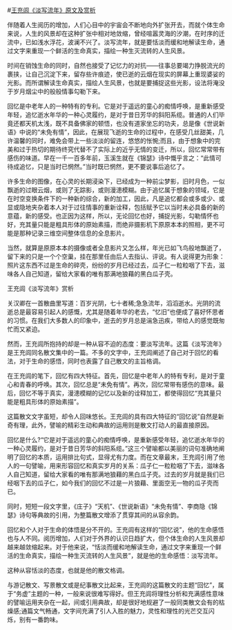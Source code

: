 #[王充闾《淡写流年》原文及赏析](https://www.vrrw.net/wx/10861.html)

伴随着人生阅历的增加，人们心目中的宇宙会不断地向外扩张开去，而就个体生命来说，人生的风景却在这种扩张中相对地敛缩，曾经喧嚣灵海的汐潮，在时序的迁流中，已如浅水浮花，波澜不兴了。淡写流年，就是要恬淡而缓和地解读生命，通过文字来重现一个鲜活的生命真实，描绘一种生灭流转的人生风景。

时间在销蚀生命的同时，自然也接受了记忆力的对抗——往事总要竭力挣脱流光的裹挟，让自己沉淀下来，留存些许痕迹，使已逝的云烟在现实的屏幕上重现婆娑的光影。而所谓解读生命真实，描绘人生风景，也就是要捕捉这些光影，设法将淹没于岁月烟尘中的般般情事勾勒下来。

回忆是中老年人的一种特有的专利。它是对于遥远的童心的痴情呼唤，是重新感受年轻，追忆逝水年华的一种心灵履约，是对于昔日芳华的斜阳系缆。普通的人们毕竟还都天机太浅，既不具备佛家的顿悟，也没有道家坐忘的功夫，总是像《世说新语》中说的“未免有情”，因此，在展现飞逝的生命的过程中，在感受几丝甜美，几许温馨的同时，难免会带上一些淡淡的留连，悠悠的怅惋;而且，由于想象中的完美和过于热切的期待终究代替不了实际上的近乎无情的变迁，所以，回忆常常带有感伤的味道。早在一千一百多年前，玉溪生就在《锦瑟》诗中慨乎言之：“此情可待成追忆，只是当时已惘然。”当时既已惘然，更不要说事后追忆了。

许多生命的图像，在心灵的长期浸染下，已经成为一种前尘梦影，旧时月色，一似飘逝的过眼云烟，或则了无踪影，或则漫漶模糊。由于追忆属于想象的领域，它是在时空变换条件下的一种新的综合，新的加工，因此，凡是追忆都会或多或少、或显或隐地夹杂着本人对于过往情事的重新诠释，包括赋予它以当时未必具备的新的意蕴，新的感受。也正因为这样，所以，无论回忆也好，捕捉光影，勾勒情怀也好，充其量只能是粗具形体的原始素描，而绝非摄影机下原原本本的照相，更不可能是那种记录三维空间整体信息的全息影片。

当然，就算是原原本本的摄像或者全息影片又怎么样，年光已如飞鸟般地飘逝了，留下来的只是一个个空巢，挂在那里任由后人去指认、评说。有人说得更为形象：照片这东西不过是生命的碎壳，纷纷的岁月已经过去，瓜子仁一粒粒咽了下去，滋味各人自己知道，留给大家看的唯有那满地狼藉的黑白瓜子壳。



王充闾《淡写流年》赏析

关汉卿在一首散曲里写道：百岁光阴，七十者稀;急急流年，滔滔逝水。光阴的流逝总是最容易引起人的感慨，尤其是随着年华的老去，“忆旧”也便成了喜好怀思者的习惯。在我们大多数人的印象中，逝去的岁月总是湍急迅疾，带给人的感觉既匆忙而又紧迫。

然而，王充闾所抱持的却是一种从容不迫的态度：要淡写流年。这篇《淡写流年》是王充闾同名散文集中的一篇。不多的文字中，王充闾阐述了自己对于回忆的看法，对于生命的感悟，同时也表露了自己散文的主旨格调。

在王充闾的笔下，回忆有四大特征。首先，回忆是中老年人的特有专利，是对于童心和青春的呼唤。其次，回忆总是“未免有情”。再次，回忆常带有感伤的意味。最后，回忆不等于真实，漫漶模糊的记忆以及新的诠释加工，都使得回忆“充其量只能是粗具形体的原始素描”。

这篇散文文字虽短，却令人回味悠长。王充闾的具有四大特征的“回忆说”自然是新奇有理，此外，譬喻的精彩生动和典故的运用则是散文打动人的最直接原因。

回忆是什么?“它是对于遥远的童心的痴情呼唤，是重新感受年轻，追忆逝水年华的一种心灵履约，是对于昔日芳华的斜阳系缆。”这三个譬喻都以美丽的词句准确地阐明了回忆的本质，运用排比句式，显得尤有力度。而在文章最末，王充闾引用了他人的一句譬喻，用来形容回忆和真实岁月的关系：瓜子仁一粒粒咽了下去，滋味各人自己知道，留给大家看的唯有那满地狼藉的黑白瓜子壳。过去的岁月就是我们已经咽下去的瓜子仁，如今我们的回忆不过是一片狼藉、里面空无一物的瓜子壳而已。

同时，短短一段文字里，《庄子》“天机”、《世说新语》“未免有情”、李商隐《锦瑟》诗句等典故的引用，为整篇散文增添了贯穿其间的从容余韵。

回忆和个人对于生命的体悟是分不开的。王充闾有这样的“回忆说”，他的生命感悟也与人不同。阅历增加，人们对于外界的认识日趋扩大，但个体生命的人生风景却越来越敛缩起来。对于他来说，“恬淡而缓和地解读生命，通过文字来重现一个鲜活的生命真实，描绘一种生灭流转的人生风景”，就是他的生命感悟：淡写流年。

这种从容恬淡的态度，也就是他的散文格调。

与游记散文、写景散文或是纪事散文比起来，王充闾的这篇散文的主题“回忆”，属于“务虚”主题的一种，一般来说很难写得好。但王充闾将理性分析和充满感性意味的譬喻运用夹杂在一起，间或引用典故，却是很好地规避了一般同类散文会有的枯燥感;通篇文气畅通，文字间充满了引人入胜的魅力，灵性和理性的光芒交互闪烁，别有一番韵味。

